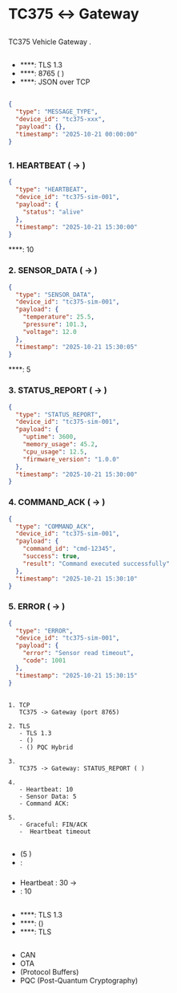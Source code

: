 # TC375 ↔ Gateway  

## 

TC375  Vehicle Gateway   .

##  

- ****: TLS 1.3
- ****: 8765 ( )
- ****: JSON over TCP

##  

###  

```json
{
  "type": "MESSAGE_TYPE",
  "device_id": "tc375-xxx",
  "payload": {},
  "timestamp": "2025-10-21 00:00:00"
}
```

##  

### 1. HEARTBEAT ( -> )

   

```json
{
  "type": "HEARTBEAT",
  "device_id": "tc375-sim-001",
  "payload": {
    "status": "alive"
  },
  "timestamp": "2025-10-21 15:30:00"
}
```

****:  10

### 2. SENSOR_DATA ( -> )

  

```json
{
  "type": "SENSOR_DATA",
  "device_id": "tc375-sim-001",
  "payload": {
    "temperature": 25.5,
    "pressure": 101.3,
    "voltage": 12.0
  },
  "timestamp": "2025-10-21 15:30:05"
}
```

****:  5

### 3. STATUS_REPORT ( -> )

  

```json
{
  "type": "STATUS_REPORT",
  "device_id": "tc375-sim-001",
  "payload": {
    "uptime": 3600,
    "memory_usage": 45.2,
    "cpu_usage": 12.5,
    "firmware_version": "1.0.0"
  },
  "timestamp": "2025-10-21 15:30:00"
}
```

### 4. COMMAND_ACK ( -> )

  

```json
{
  "type": "COMMAND_ACK",
  "device_id": "tc375-sim-001",
  "payload": {
    "command_id": "cmd-12345",
    "success": true,
    "result": "Command executed successfully"
  },
  "timestamp": "2025-10-21 15:30:10"
}
```

### 5. ERROR ( -> )

 

```json
{
  "type": "ERROR",
  "device_id": "tc375-sim-001",
  "payload": {
    "error": "Sensor read timeout",
    "code": 1001
  },
  "timestamp": "2025-10-21 15:30:15"
}
```

##  

```
1. TCP  
   TC375 -> Gateway (port 8765)

2. TLS 
   - TLS 1.3
   - ()  
   - () PQC Hybrid

3.  
   TC375 -> Gateway: STATUS_REPORT ( )

4.  
   - Heartbeat: 10
   - Sensor Data: 5
   - Command ACK:   

5.  
   - Graceful: FIN/ACK
   -  Heartbeat timeout
```

##  

###  
-   (5 )
-  : 

### 
- Heartbeat : 30 ->   
-   : 10

## 

- ****: TLS 1.3 
- ****: ()  
- ****: TLS  

##  

- CAN  
- OTA  
-   (Protocol Buffers)
- PQC (Post-Quantum Cryptography)  

